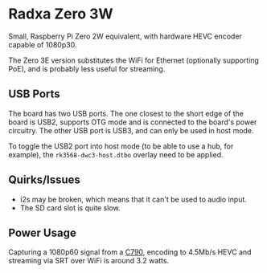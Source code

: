# Radxa Zero 3W

Small, Raspberry Pi Zero 2W equivalent, with hardware HEVC encoder capable of 1080p30.

The Zero 3E version substitutes the WiFi for Ethernet (optionally supporting PoE), and is probably less useful for streaming.

## USB Ports

The board has two USB ports. The one closest to the short edge of the board is USB2, supports OTG mode and is connected to the board's power circuitry. The other USB port is USB3, and can only be used in host mode.

To toggle the USB2 port into host mode (to be able to use a hub, for example), the `rk3568-dwc3-host.dtbo` overlay need to be applied.

## Quirks/Issues

- i2s may be broken, which means that it can't be used to audio input.
- The SD card slot is quite slow.

## Power Usage

Capturing a 1080p60 signal from a [C790](../../Gear/Capture%20Card/tc358743), encoding to 4.5Mb/s HEVC and streaming via SRT over WiFi is around 3.2 watts.
